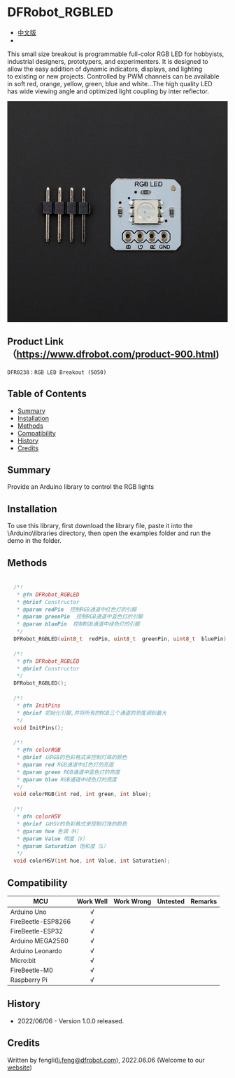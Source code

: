 # DFRobot_RGBLED
- [中文版](./README_CN.md)
- 
This small size breakout is programmable full-color RGB LED for hobbyists,<br>
industrial designers, prototypers, and experimenters. It is designed to <br>
allow the easy addition of dynamic indicators, displays, and lighting <br>
to existing or new projects. Controlled by PWM channels can be available <br>
in soft red, orange, yellow, green, blue and white...The high quality LED <br>
has wide viewing angle and optimized light coupling by inter reflector. <br>

![Product Image](./resources/images/DFR0238.jpg)

## Product Link（https://www.dfrobot.com/product-900.html)    
    DFR0238：RGB LED Breakout (5050)
## Table of Contents

* [Summary](#summary)
* [Installation](#installation)
* [Methods](#methods)
* [Compatibility](#compatibility)
* [History](#history)
* [Credits](#credits)

## Summary
Provide an Arduino library to control the RGB lights
## Installation

To use this library, first download the library file, paste it into the \Arduino\libraries directory, then open the examples folder and run the demo in the folder.



## Methods
```C++

  /*!
   * @fn DFRobot_RGBLED
   * @brief Constructor 
   * @param redPin  控制RGB通道中红色灯的引脚
   * @param greenPin  控制RGB通道中蓝色灯的引脚
   * @param bluePin  控制RGB通道中绿色灯的引脚
   */
  DFRobot_RGBLED(uint8_t  redPin, uint8_t  greenPin, uint8_t  bluePin);

  /*!
   * @fn DFRobot_RGBLED
   * @brief Constructor 
   */
  DFRobot_RGBLED();

  /*!
   * @fn InitPins
   * @brief 初始化引脚,并将所有的RGB三个通道的亮度调到最大 
   */
  void InitPins();
  
  /*!
   * @fn colorRGB
   * @brief 以RGB的色彩格式来控制灯珠的颜色
   * @param red RGB通道中红色灯的亮度
   * @param green RGB通道中蓝色灯的亮度
   * @param blue RGB通道中绿色灯的亮度
   */
  void colorRGB(int red, int green, int blue);

  /*!
   * @fn colorHSV
   * @brief 以HSV的色彩格式来控制灯珠的颜色
   * @param hue 色调（H）
   * @param Value 明度（V）
   * @param Saturation 饱和度（S）
   */
  void colorHSV(int hue, int Value, int Saturation);
```

## Compatibility

MCU                | Work Well    | Work Wrong   | Untested    | Remarks
------------------ | :----------: | :----------: | :---------: | -----
Arduino Uno        |      √       |              |             | 
FireBeetle-ESP8266        |      √       |              |             | 
FireBeetle-ESP32        |      √       |              |             | 
Arduino MEGA2560        |      √       |              |             | 
Arduino Leonardo|      √       |              |             | 
Micro:bit        |      √       |              |             | 
FireBeetle-M0        |      √       |              |             | 
Raspberry Pi      |      √       |              |             | 


## History

- 2022/06/06 - Version 1.0.0 released.
## Credits

Written by fengli(li.feng@dfrobot.com), 2022.06.06 (Welcome to our [website](https://www.dfrobot.com/))
